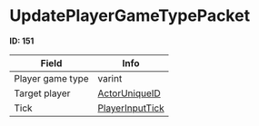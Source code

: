 # UpdatePlayerGameTypePacket

**ID: 151**  

<table><thead><tr><th>Field</th><th>Info</th></tr></thead><tbody>
<tr><td>Player game type</td><td>varint</td></tr>
<tr><td>Target player</td><td><a href="../types/ActorUniqueID.md">ActorUniqueID</a></td></tr>
<tr><td>Tick</td><td><a href="../types/PlayerInputTick.md">PlayerInputTick</a></td></tr>
</tbody></table>